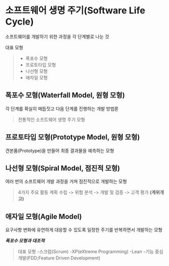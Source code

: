 # 소프트웨어 생명 주기(Software Life Cycle)
소프트웨어를 개발하기 위한 과정을 각 단계별로 나눈 것

대표 모형

> - 폭포수 모형
> - 프로토타입 모형
> - 나선형 모형
> - 애자일 모형

## 폭포수 모형(Waterfall Model, 원형 모형)
각 단계를 확실히 매듭짓고 다음 단계를 진행하는 개발 방법론
> 전통적인 소프트웨어 생명 주기 모형

## 프로토타입 모형(Prototype Model, 원형 모형)
견본품(Prototype)을 만들어 최종 결과물을 예측하는 모형

## 나선형 모형(Spiral Model, 점진적 모형)
여러 번의 소프트웨어 개발 과정을 거쳐 점진적으로 개발하는 모형
> 4가지 주요 활동
> 계획 수립 -> 위험 분석 -> 개발 및 검증 -> 고객 평가 **(계위개고)**


## 애자일 모형(Agile Model)

요구사항 변화에 유연하게 대응할 수 있도록 일정한 주기를 반복하면서 개발하는 모형

***폭포수 모형과 대조적***


>대표 모형
> -스크럼(Scrum)
> -XP(eXtreme Programming)
> -Lean
> -기능 중심 개발(FDD;Feature Driven Development)

